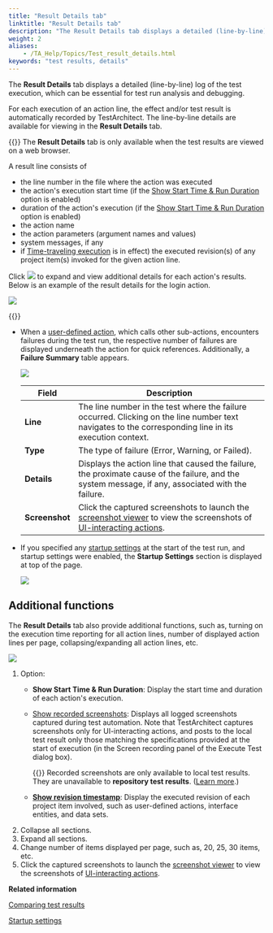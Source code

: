 ```yaml
--- 
title: "Result Details tab"
linktitle: "Result Details tab"
description: "The Result Details tab displays a detailed (line-by-line) log of the test execution, which can be essential for test run analysis and debugging."
weight: 2
aliases: 
    - /TA_Help/Topics/Test_result_details.html
keywords: "test results, details"
---
```


The **Result Details** tab displays a detailed \(line-by-line\) log of the test execution, which can be essential for test run analysis and debugging.

For each execution of an action line, the effect and/or test result is automatically recorded by TestArchitect. The line-by-line details are available for viewing in the **Result Details** tab.

{{<remember>}} The **Result Details** tab is only available when the test results are viewed on a web browser.

A result line consists of

-   the line number in the file where the action was executed
-   the action's execution start time \(if the [Show Start Time & Run Duration](/user-guide/working-with-test-results/overview/result-details-tab#li.Start_time_Run_duration) option is enabled\)
-   duration of the action's execution \(if the [Show Start Time & Run Duration](/user-guide/working-with-test-results/overview/result-details-tab#li.Start_time_Run_duration) option is enabled\)
-   the action name
-   the action parameters \(argument names and values\)
-   system messages, if any
-   if [Time-traveling execution](/user-guide/test-execution/time-traveling-execution/) is in effect\) the executed revision\(s\) of any project item\(s\) invoked for the given action line.

Click ![](/images/TA_Help/Images/Test_results_expand_detail.png) to expand and view additional details for each action's results. Below is an example of the result details for the login action.

![](/images/TA_Help/Images/Test_results_details_XML.png)

{{<note>}}

-   When a [user-defined action](/user-guide/actions/user-defined-actions/), which calls other sub-actions, encounters failures during the test run, the respective number of failures are displayed underneath the action for quick references. Additionally, a **Failure Summary** table appears.

    ![](/images/TA_Help/Images/test_results_failed_error_warning_summary.png)

    |Field|Description|
    |-----|-----------|
    |**Line**|The line number in the test where the failure occurred. Clicking on the line number text navigates to the corresponding line in its execution context.|
    |**Type**|The type of failure \(Error, Warning, or Failed\).|
    |**Details**|Displays the action line that caused the failure, the proximate cause of the failure, and the system message, if any, associated with the failure.|
    |**Screenshot**|Click the captured screenshots to launch the [screenshot viewer](/user-guide/finding-bugs-with-testarchitect/screenshot-recording/#section_o4c_qj5_34) to view the screenshots of [UI-interacting actions](/automation-guide/action-based-testing-language/the-test-language/timing/understanding-action-types-and-condition-types/classifying-ui-interactive-actions).|

-   If you specified any [startup settings](/user-guide/test-execution/startup-settings/) at the start of the test run, and startup settings were enabled, the **Startup Settings** section is displayed at top of the page.

    ![](/images/TA_Help/Images/Result_startup_settings.png)


## Additional functions  

The **Result Details** tab also provide additional functions, such as, turning on the execution time reporting for all action lines, number of displayed action lines per page, collapsing/expanding all action lines, etc.

![](/images/TA_Help/Images/Result_details_tab_options.png)

1.  Option:
    -   **Show Start Time & Run Duration**: Display the start time and duration of each action's execution.
    -   [Show recorded screenshots](/user-guide/finding-bugs-with-testarchitect/screenshot-recording/): Displays all logged screenshots captured during test automation. Note that TestArchitect captures screenshots only for UI-interacting actions, and posts to the local test result only those matching the specifications provided at the start of execution \(in the Screen recording panel of the Execute Test dialog box\).

        {{<important>}} Recorded screenshots are only available to local test results. They are unavailable to **repository test results**. \([Learn more](/user-guide/finding-bugs-with-testarchitect/screenshot-recording/#section_nnf_wj5_34).\)

    -   [**Show revision timestamp**](/user-guide/test-execution/time-traveling-execution/reviewing-test-results#section_chl_lxp_ls): Display the executed revision of each project item involved, such as user-defined actions, interface entities, and data sets.
2.  Collapse all sections.
3.  Expand all sections.
4.  Change number of items displayed per page, such as, 20, 25, 30 items, etc.
5.  Click the captured screenshots to launch the [screenshot viewer](/user-guide/finding-bugs-with-testarchitect/screenshot-recording/#section_o4c_qj5_34) to view the screenshots of [UI-interacting actions](/automation-guide/action-based-testing-language/the-test-language/timing/understanding-action-types-and-condition-types/classifying-ui-interactive-actions).




**Related information**  


[Comparing test results](/user-guide/working-with-test-results/comparing-test-results/)

[Startup settings](/user-guide/test-execution/startup-settings/)
